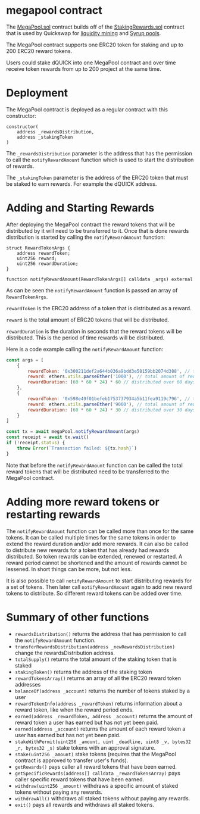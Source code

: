 # megapool contract
The [MegaPool.sol](https://github.com/QuickSwap/megapool/blob/main/contracts/MegaPool.sol) contract builds off of the [StakingRewards.sol](https://github.com/QuickSwap/quickswap-core/blob/master/contracts/staking/StakingRewards.sol) contract that is used by Quickswap for [liquidity mining](https://quickswap.exchange/#/quick) and [Syrup pools](https://quickswap.exchange/#/syrup).

The MegaPool contract supports one ERC20 token for staking and up to 200 ERC20 reward tokens.

Users could stake dQUICK into one MegaPool contract and over time receive token rewards from up to 200 project at the same time.


# Deployment

The MegaPool contract is deployed as a regular contract with this constructor:

```Solidity
constructor(
    address _rewardsDistribution,
    address _stakingToken
)
```

The `_rewardsDistribution` parameter is the address that has the permission to call the `notifyRewardAmount` function which is used to start the distribution of rewards.

The `_stakingToken` parameter is the address of the ERC20 token that must be staked to earn rewards. For example the dQUICK address.

# Adding and Starting Rewards

After deploying the MegaPool contract the reward tokens that will be distributed by it will need to be transferred to it. Once that is done rewards distribution is started by calling the `notifyRewardAmount` function:

```Solidity
struct RewardTokenArgs {
    address rewardToken;
    uint256 reward; 
    uint256 rewardDuration;
}

function notifyRewardAmount(RewardTokenArgs[] calldata _args) external
```

As can be seen the `notifyRewardAmount` function is passed an array of `RewardTokenArgs`.

`rewardToken` is the ERC20 address of a token that is distributed as a reward.

`reward` is the total amount of ERC20 tokens that will be distributed.

`rewardDuration` is the duration in seconds that the reward tokens will be distributed. This is the period of time rewards will be distributed.

Here is a code example calling the `notifyRewardAmount` function:

```javascript
const args = [
    {
        rewardToken: '0x300211def2a644b036a9bdd3e58159bb2074d388', // token address
        reward: ethers.utils.parseEther('1000'), // total amount of rewards
        rewardDuration: (60 * 60 * 24) * 60 // distributed over 60 days
    },
    {
        rewardToken: '0x598e49f01befeb1753737934a5b11fea9119c796', // token address
        reward: ethers.utils.parseEther('9000'), // total amount of rewards
        rewardDuration: (60 * 60 * 24) * 30 // distributed over 30 days
    }
]

const tx = await megaPool.notifyRewardAmount(args)
const receipt = await tx.wait()
if (!receipt.status) {
    throw Error(`Transaction failed: ${tx.hash}`)
}
```

Note that before the `notifyRewardAmount` function can be called the total reward tokens that will be distributed need to be transferred to the MegaPool contract.

# Adding more reward tokens or restarting rewards

The `notifyRewardAmount` function can be called more than once for the same tokens. It can be called multiple times for the same tokens in order to extend the reward duration and/or add more rewards. It can also be called to distribute new rewards for a token that has already had rewards distributed. So token rewards can be extended, renewed or restarted. A reward period cannot be shortened and the amount of rewards cannot be lessened. In short things can be more, but not less.

It is also possible to call `notifyRewardAmount` to start distributing rewards for a set of tokens.  Then later call `notifyRewardAmount` again to add new reward tokens to distribute. So different reward tokens can be added over time.


# Summary of other functions

* `rewardsDistribution()` returns the address that has permission to call the `notifyRewardAmount` function.
* `transferRewardsDistribution(address _newRewardsDistribution)` change the rewardsDistribution address.
* `totalSupply()` returns the total amount of the staking token that is staked 
* `stakingToken()` returns the address of the staking token
* `rewardTokensArray()` returns an array of all the ERC20 reward token addresses
* `balanceOf(address _account)` returns the number of tokens staked by a user
* `rewardTokenInfo(address _rewardToken)` returns information about a reward token, like when the reward period ends.
* `earned(address _rewardToken, address _account)` returns the amount of reward token a user has earned but has not yet been paid.
* `earned(address _account)` returns the amount of each reward token a user has earned but has not yet been paid.
* `stakeWithPermit(uint256 _amount, uint _deadline, uint8 _v, bytes32 _r, bytes32 _s)` stake tokens with an approval signature.
* `stake(uint256 _amount)` stake tokens (requires that the MegaPool contract is approved to transfer user's funds).
* `getRewards()` pays caller all reward tokens that have been earned.
* `getSpecificRewards(address[] calldata _rewardTokensArray)` pays caller specific reward tokens that have been earned.
* `withdraw(uint256 _amount)` withdraws a specific amount of staked tokens without paying any rewards.
* `withdrawAll()` withdraws all staked tokens without paying any rewards.
* `exit()` pays all rewards and withdraws all staked tokens.
  





